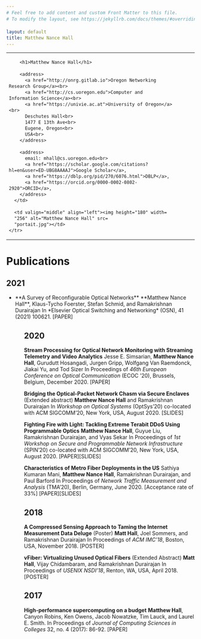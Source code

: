 ```yaml
---
# Feel free to add content and custom Front Matter to this file.
# To modify the layout, see https://jekyllrb.com/docs/themes/#overriding-theme-defaults

layout: default
title: Matthew Nance Hall
---
```

  <table summary="Address and Photo of Matthew Nance Hall" class=
  "titlematter">
    <tr>
      <td style="padding-right: 4em">
        
        <h1>Matthew Nance Hall</h1>

        <address>
		  <a href="http://onrg.gitlab.io">Oregon Networking Research Group</a><br>
          <a href="http://cs.uoregon.edu">Computer and Information Science</a><br>
          <a href="https://univie.ac.at">University of Oregon</a><br>
		  Deschutes Hall<br>
          1477 E 13th Ave<br>
          Eugene, Oregon<br>
          USA<br>
        </address>

        <address>
          email: mhall@cs.uoregon.edu<br>
          <a href="https://scholar.google.com/citations?hl=en&user=ED-UBG8AAAAJ">Google Scholar</a>,
          <a href="https://dblp.org/pid/270/6076.html">DBLP</a>,
		  <a href="https://orcid.org/0000-0002-0802-2920">ORCID</a>, 
        </address>
      </td>

      <td valign="middle" align="left"><img height="180" width=
      "256" alt="Matthew Nance Hall" src=
      "portait.jpg"></td>
    </tr>
  </table>


<!-- # Matthew Nance Hall
### PhD Candidate, University of Oregon, Computer and Information Science. Drummer and Networking Person

## About
(This site is currently under construction.) 

I’m a PhD candidate in the Oregon Networking Research Group at the University of Oregon. I work with Prof. Ramakrishnan Durairajan on novel frameworks for reconfigurable optical networks and applications thereof. --> 

# Publications

## 2021
<ul>
<li>
  **A Survey of Reconfigurable Optical Networks**
  **Matthew Nance Hall**, Klaus-Tycho Foerster, Stefan Schmid, and Ramakrishnan Durairajan
  In *Elsevier Optical Switching and Networking* (OSN), 41 (2021) 100621.
  [PAPER]
  </li>
<ul>

## 2020

**Stream Processing for Optical Network Monitoring with Streaming Telemetry and Video Analytics**
Jesse E. Simsarian, **Matthew Nance Hall**, Gurudutt Hosangadi, Jurgen Gripp, Wolfgang Van Raemdonck, Jiakai Yu, and Tod Sizer
In Proceedings of *46th European Conference on Optical Communication* (ECOC ’20), Brussels, Belgium, December 2020.
[PAPER]

**Bridging the Optical-Packet Network Chasm via Secure Enclaves** (Extended abstract)
**Matthew Nance Hall** and Ramakrishnan Durairajan
In *Workshop on Optical Systems* (OptSys’20) co-located with ACM SIGCOMM’20, New York, USA, August 2020.
[SLIDES]

**Fighting Fire with Light: Tackling Extreme Terabit DDoS Using Programmable Optics**
**Matthew Nance Hall**, Guyue Liu, Ramakrishnan Durairajan, and Vyas Sekar
In Proceedings of *1st Workshop on Secure and Programmable Network Infrastructure* (SPIN’20) co-located with ACM SIGCOMM’20, New York, USA, August 2020.
[PAPER][SLIDES]

**Characteristics of Metro Fiber Deployments in the US**
Sathiya Kumaran Mani, **Matthew Nance Hall**, Ramakrishnan Durairajan, and Paul Barford
In Proceedings of *Network Traffic Measurement and Analysis* (TMA’20), Berlin, Germany, June 2020.
[Acceptance rate of 33%]
[PAPER][SLIDES]

## 2018

**A Compressed Sensing Approach to Taming the Internet Measurement Data Deluge** (Poster)
**Matt Hall**, Joel Sommers, and Ramakrishnan Durairajan
In Proceedings of *ACM IMC’18*, Boston, USA, November 2018.
[POSTER]

**vFiber: Virtualizing Unused Optical Fibers** (Extended Abstract)
**Matt Hall**, Vijay Chidambaram, and Ramakrishnan Durairajan
In Proceedings of *USENIX NSDI’18*, Renton, WA, USA, April 2018.
[POSTER]

## 2017

**High-performance supercomputing on a budget**
**Matthew Hall**, Canyon Robins, Ken Owens, Jacob Nowatzke, Tim Lauck, and Laurel E. Smith.
In Proceedings of *Journal of Computing Sciences in Colleges* 32, no. 4 (2017): 86-92.
[PAPER]

